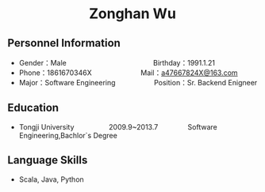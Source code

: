  <center>
     <h1>Zonghan Wu</h1>
 </center>

## Personnel Information 

* Gender：Male&emsp;&emsp;&emsp;&emsp;&emsp;&emsp;&emsp;&emsp;&emsp;&emsp;&emsp;&emsp;&ensp;Birthday：1991.1.21  
* Phone：1861670346X &emsp;&emsp;&emsp;&emsp;&emsp;&emsp;&ensp;  Mail：a47667824X@163.com    
* Major：Software Engineering &emsp;&emsp;&emsp;&emsp;&emsp; Position：Sr. Backend Enigneer

## Education
         
* Tongji University&emsp;&emsp;&emsp;&emsp;&emsp;2009.9~2013.7&emsp;&emsp;&emsp;&emsp; Software Engineering,Bachlor`s Degree

## Language Skills

* Scala, Java, Python
